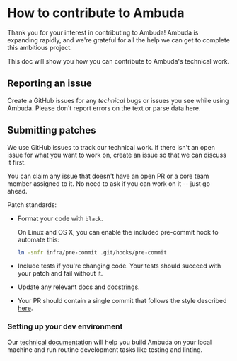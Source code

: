 How to contribute to Ambuda
===========================

Thank you for your interest in contributing to Ambuda! Ambuda is expanding
rapidly, and we're grateful for all the help we can get to complete this
ambitious project.

This doc will show you how you can contribute to Ambuda's technical work.


Reporting an issue
------------------

Create a GitHub issues for any *technical* bugs or issues you see while using
Ambuda. Please don't report errors on the text or parse data here.


Submitting patches
------------------

We use GitHub issues to track our technical work. If there isn't an open issue
for what you want to work on, create an issue so that we can discuss it first.

You can claim any issue that doesn't have an open PR or a core team member
assigned to it. No need to ask if you can work on it -- just go ahead.

Patch standards:

- Format your code with `black`.

  On Linux and OS X, you can enable the included pre-commit hook to automate this:
  ```bash
  ln -snfr infra/pre-commit .git/hooks/pre-commit
  ```

- Include tests if you're changing code. Your tests should succeed with your
  patch and fail without it.

- Update any relevant docs and docstrings.

- Your PR should contain a single commit that follows the style described
  [here][tpope].

[tpope]: https://tbaggery.com/2008/04/19/a-note-about-git-commit-messages.html


### Setting up your dev environment

Our [technical documentation][docs] will help you build Ambuda on your local
machine and run routine development tasks like testing and linting.

[docs]: https://ambuda.readthedocs.io/en/latest/
